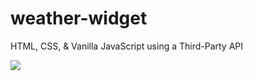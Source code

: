 # weather-widget
HTML, CSS, &amp; Vanilla JavaScript using a Third-Party API

![](weather-widget.png)

